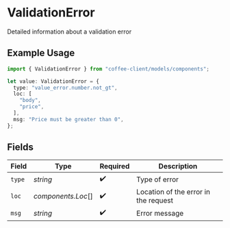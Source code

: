 # ValidationError

Detailed information about a validation error

## Example Usage

```typescript
import { ValidationError } from "coffee-client/models/components";

let value: ValidationError = {
  type: "value_error.number.not_gt",
  loc: [
    "body",
    "price",
  ],
  msg: "Price must be greater than 0",
};
```

## Fields

| Field                                | Type                                 | Required                             | Description                          |
| ------------------------------------ | ------------------------------------ | ------------------------------------ | ------------------------------------ |
| `type`                               | *string*                             | :heavy_check_mark:                   | Type of error                        |
| `loc`                                | *components.Loc*[]                   | :heavy_check_mark:                   | Location of the error in the request |
| `msg`                                | *string*                             | :heavy_check_mark:                   | Error message                        |